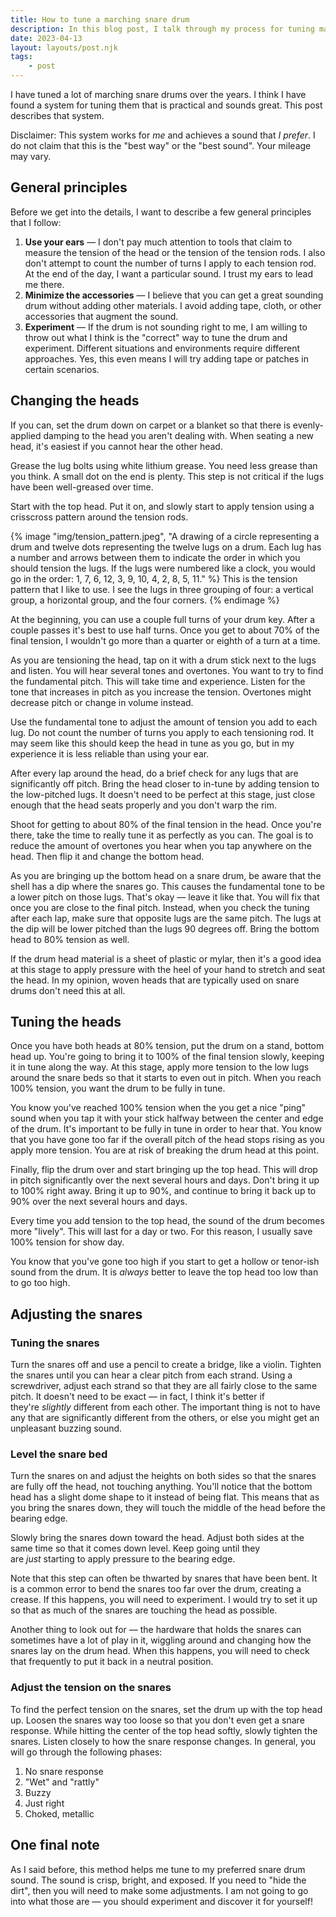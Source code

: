 ```yaml
---
title: How to tune a marching snare drum
description: In this blog post, I talk through my process for tuning marching snare drums.
date: 2023-04-13
layout: layouts/post.njk
tags:
	- post
---
```


I have tuned a lot of marching snare drums over the years. I think I have found a system for tuning them that is practical and sounds great. This post describes that system.

Disclaimer: This system works for _me_ and achieves a sound that _I prefer_. I do not claim that this is the "best way" or the "best sound". Your mileage may vary.

## General principles

Before we get into the details, I want to describe a few general principles that I follow:

1. **Use your ears** — I don't pay much attention to tools that claim to measure the tension of the head or the tension of the tension rods. I also don't attempt to count the number of turns I apply to each tension rod. At the end of the day, I want a particular sound. I trust my ears to lead me there.
2. **Minimize the accessories** — I believe that you can get a great sounding drum without adding other materials. I avoid adding tape, cloth, or other accessories that augment the sound.
3. **Experiment** — If the drum is not sounding right to me, I am willing to throw out what I think is the "correct" way to tune the drum and experiment. Different situations and environments require different approaches. Yes, this even means I will try adding tape or patches in certain scenarios.

## Changing the heads

If you can, set the drum down on carpet or a blanket so that there is evenly-applied damping to the head you aren't dealing with. When seating a new head, it's easiest if you cannot hear the other head.

Grease the lug bolts using white lithium grease. You need less grease than you think. A small dot on the end is plenty. This step is not critical if the lugs have been well-greased over time.

Start with the top head. Put it on, and slowly start to apply tension using a crisscross pattern around the tension rods.

{% image "img/tension_pattern.jpeg", "A drawing of a circle representing a drum and twelve dots representing the twelve lugs on a drum. Each lug has a number and arrows between them to indicate the order in which you should tension the lugs. If the lugs were numbered like a clock, you would go in the order: 1, 7, 6, 12, 3, 9, 10, 4, 2, 8, 5, 11." %}
This is the tension pattern that I like to use. I see the lugs in three grouping of four: a vertical group, a horizontal group, and the four corners.
{% endimage %}

At the beginning, you can use a couple full turns of your drum key. After a couple passes it's best to use half turns. Once you get to about 70% of the final tension, I wouldn't go more than a quarter or eighth of a turn at a time.

As you are tensioning the head, tap on it with a drum stick next to the lugs and listen. You will hear several tones and overtones. You want to try to find the fundamental pitch. This will take time and experience. Listen for the tone that increases in pitch as you increase the tension. Overtones might decrease pitch or change in volume instead.

Use the fundamental tone to adjust the amount of tension you add to each lug. Do not count the number of turns you apply to each tensioning rod. It may seem like this should keep the head in tune as you go, but in my experience it is less reliable than using your ear.

After every lap around the head, do a brief check for any lugs that are significantly off pitch. Bring the head closer to in-tune by adding tension to the low-pitched lugs. It doesn't need to be perfect at this stage, just close enough that the head seats properly and you don't warp the rim.

Shoot for getting to about 80% of the final tension in the head. Once you're there, take the time to really tune it as perfectly as you can. The goal is to reduce the amount of overtones you hear when you tap anywhere on the head. Then flip it and change the bottom head.

As you are bringing up the bottom head on a snare drum, be aware that the shell has a dip where the snares go. This causes the fundamental tone to be a lower pitch on those lugs. That's okay — leave it like that. You will fix that once you are close to the final pitch. Instead, when you check the tuning after each lap, make sure that opposite lugs are the same pitch. The lugs at the dip will be lower pitched than the lugs 90 degrees off. Bring the bottom head to 80% tension as well.

If the drum head material is a sheet of plastic or mylar, then it's a good idea at this stage to apply pressure with the heel of your hand to stretch and seat the head. In my opinion, woven heads that are typically used on snare drums don't need this at all.

## Tuning the heads

Once you have both heads at 80% tension, put the drum on a stand, bottom head up. You're going to bring it to 100% of the final tension slowly, keeping it in tune along the way. At this stage, apply more tension to the low lugs around the snare beds so that it starts to even out in pitch. When you reach 100% tension, you want the drum to be fully in tune.

You know you've reached 100% tension when the you get a nice "ping" sound when you tap it with your stick halfway between the center and edge of the drum. It's important to be fully in tune in order to hear that. You know that you have gone too far if the overall pitch of the head stops rising as you apply more tension. You are at risk of breaking the drum head at this point.

Finally, flip the drum over and start bringing up the top head. This will drop in pitch significantly over the next several hours and days. Don't bring it up to 100% right away. Bring it up to 90%, and continue to bring it back up to 90% over the next several hours and days.

Every time you add tension to the top head, the sound of the drum becomes more "lively". This will last for a day or two. For this reason, I usually save 100% tension for show day.

You know that you've gone too high if you start to get a hollow or tenor-ish sound from the drum. It is *always* better to leave the top head too low than to go too high.

## Adjusting the snares

### Tuning the snares

Turn the snares off and use a pencil to create a bridge, like a violin. Tighten the snares until you can hear a clear pitch from each strand. Using a screwdriver, adjust each strand so that they are all fairly close to the same pitch. It doesn't need to be exact — in fact, I think it's better if they're *slightly* different from each other. The important thing is not to have any that are significantly different from the others, or else you might get an unpleasant buzzing sound.

### Level the snare bed

Turn the snares on and adjust the heights on both sides so that the snares are fully off the head, not touching anything. You'll notice that the bottom head has a slight dome shape to it instead of being flat. This means that as you bring the snares down, they will touch the middle of the head before the bearing edge.

Slowly bring the snares down toward the head. Adjust both sides at the same time so that it comes down level. Keep going until they are *just* starting to apply pressure to the bearing edge.

Note that this step can often be thwarted by snares that have been bent. It is a common error to bend the snares too far over the drum, creating a crease. If this happens, you will need to experiment. I would try to set it up so that as much of the snares are touching the head as possible.

Another thing to look out for — the hardware that holds the snares can sometimes have a lot of play in it, wiggling around and changing how the snares lay on the drum head. When this happens, you will need to check that frequently to put it back in a neutral position.

### Adjust the tension on the snares

To find the perfect tension on the snares, set the drum up with the top head up. Loosen the snares way too loose so that you don't even get a snare response. While hitting the center of the top head softly, slowly tighten the snares. Listen closely to how the snare response changes. In general, you will go through the following phases:

1. No snare response
2. "Wet" and "rattly"
3. Buzzy
4. Just right
5. Choked, metallic

## One final note

As I said before, this method helps me tune to my preferred snare drum sound. The sound is crisp, bright, and exposed. If you need to "hide the dirt", then you will need to make some adjustments. I am not going to go into what those are — you should experiment and discover it for yourself!
